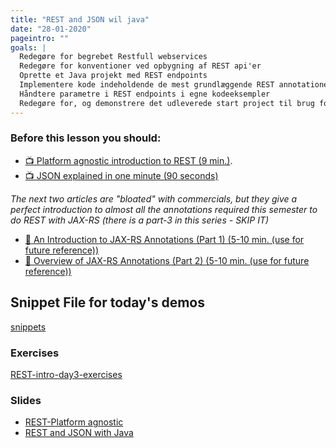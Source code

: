 ```yaml
---
title: "REST and JSON wil java"
date: "28-01-2020"
pageintro: ""
goals: |
  Redegøre for begrebet Restfull webservices
  Redegøre for konventioner ved opbygning af REST api'er
  Oprette et Java projekt med REST endpoints
  Implementere kode indeholdende de mest grundlæggende REST annotationer (GET kun)
  Håndtere parametre i REST endpoints i egne kodeeksempler
  Redegøre for, og demonstrere det udleverede start project til brug for JPA/REST-projekter
---
```


### Before this lesson you should:

<!--BEGIN readings ##-->

- [:tv: Platform agnostic introduction to REST (9 min.)](https://www.youtube.com/watch?v=7YcW25PHnAA).
- [:tv: JSON explained in one minute (90 seconds)](https://www.youtube.com/watch?v=7mj-p1Os6QA)

_The next two articles are "bloated" with commercials, but they give a perfect introduction to almost all the annotations required this semester to do REST with JAX-RS (there is a part-3 in this series - SKIP IT)_

- [:book: An Introduction to JAX-RS Annotations (Part 1) (5-10 min. (use for future reference))](https://dzone.com/articles/an-introduction-to-jax-rs-annotations-part-1)
- [:book: Overview of JAX-RS Annotations (Part 2) (5-10 min. (use for future reference))](https://readlearncode.com/java-ee/what-are-the-jax-rs-annotations-get-post-path-applicationpath/)

<!--END readings ##-->

## Snippet File for today's demos

[snippets](https://docs.google.com/document/d/1UBHK3fiaATXXWXPh3qZWWUg5N_81uqAr29IBx5u8Kj4/edit?usp=sharing)

### Exercises

  <!--BEGIN exercises ##-->

[REST-intro-day3-exercises](https://docs.google.com/document/d/1gdtrSIb_RiEE3qv5hPwrzBrNaowHA-MPFXR8LP9CKJk/edit?usp=sharing)

<!--END exercises ##-->

### Slides

 <!--BEGIN slides ##-->

- [REST-Platform agnostic](https://docs.google.com/presentation/d/-1k7EFeoJf_oJcYymoahkls7zgGjgBE1eKcYEGgzpL_J8/edit?usp=sharing)
- [REST and JSON with Java](https://docs.google.com/presentation/d/1C4K6UCY9RJj3RpL-Wex6rbbSoEVtndPLHXTgJ-3_tKU/edit?usp=sharing)
  <!--END slides ##-->
